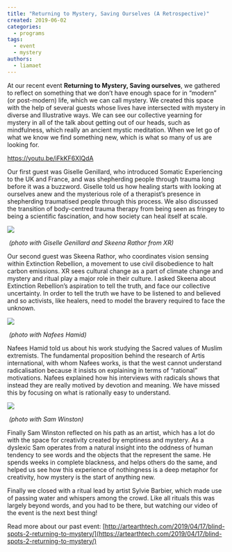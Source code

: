 ```yaml
---
title: "Returning to Mystery, Saving Ourselves (A Retrospective)"
created: 2019-06-02
categories: 
  - programs
tags: 
  - event
  - mystery
authors: 
  - liamaet
---
```


At our recent event **Returning to Mystery, Saving ourselves**, we gathered to reflect on something that we don’t have enough space for in “modern” (or post-modern) life, which we can call mystery. We created this space with the help of several guests whose lives have intersected with mystery in diverse and lllustrative ways. We can see our collective yearning for mystery in all of the talk about getting out of our heads, such as mindfulness, which really an ancient mystic meditation. When we let go of what we know we find something new, which is what so many of us are looking for.

https://youtu.be/iFkKF6XIQdA

Our first guest was Giselle Genillard, who introduced Somatic Experiencing to the UK and France, and was shepherding people through trauma long before it was a buzzword. Giselle told us how healing starts with looking at ourselves anew and the mysterious role of a therapist’s presence in shepherding traumatised people through this process. We also discussed the transition of body-centred trauma therapy from being seen as fringey to being a scientific fascination, and how society can heal itself at scale.

![](https://artearthtech.files.wordpress.com/2020/03/giselle-skeena.jpg?w=580)

 _(photo with Giselle Genillard and Skeena Rathor from XR)_

Our second guest was Skeena Rathor, who coordinates vision sensing within Extinction Rebellion, a movement to use civil disobedience to halt carbon emissions. XR sees cultural change as a part of climate change and mystery and ritual play a major role in their culture. I asked Skeena about Extinction Rebellion’s aspiration to tell the truth, and face our collective uncertainty. In order to tell the truth we have to be listened to and believed and so activists, like healers, need to model the bravery required to face the unknown.

![](https://artearthtech.files.wordpress.com/2020/03/liam-an-nafees.jpg?w=580)

 _(photo with Nafees Hamid)_

Nafees Hamid told us about his work studying the Sacred values of Muslim extremists. The fundamental proposition behind the research of Artis international, with whom Nafees works, is that the west cannot understand radicalisation because it insists on explaining in terms of “rational” motivations. Nafees explained how his interviews with radicals shows that instead they are really motived by devotion and meaning. We have missed this by focusing on what is rationally easy to understand.

![](https://artearthtech.files.wordpress.com/2020/03/liam-and-winston.jpeg?w=1024)

 _(photo with Sam Winston)_

Finally Sam Winston reflected on his path as an artist, which has a lot do with the space for creativity created by emptiness and mystery. As a dyslexic Sam operates from a natural insight into the oddness of human tendency to see words and the objects that the represent the same. He spends weeks in complete blackness, and helps others do the same, and helped us see how this experience of nothingness is a deep metaphor for creativity, how mystery is the start of anything new.

Finally we closed with a ritual lead by artist Sylvie Barbier, which made use of passing water and whispers among the crowd. Like all rituals this was largely beyond words, and you had to be there, but watching our video of the event is the next best thing!

Read more about our past event: [http://artearthtech.com/2019/04/17/blind-spots-2-returning-to-mystery/](https://artearthtech.com/2019/04/17/blind-spots-2-returning-to-mystery/)
